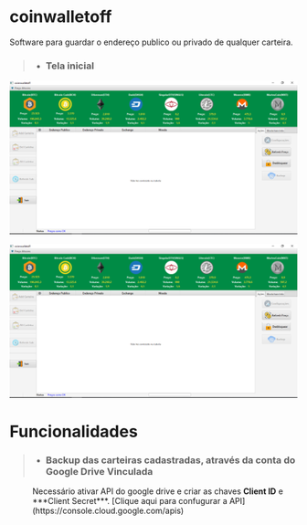 # coinwalletoff
Software para guardar o endereço publico ou privado de qualquer carteira.

> * ### Tela inicial
 

![alt text][logo]

   [logo]: https://github.com/cassiolorenzett/coinwalletoff/blob/master/screenshots/walletimg1.png 


![alt text][logo]

   [logo]: https://github.com/cassiolorenzett/coinwalletoff/blob/master/screenshots/walletimg2.png



# Funcionalidades   

> * ### Backup das carteiras cadastradas, através da conta do Google Drive Vinculada

<dl>
 
  <dd>
 Necessário ativar API do google drive e criar as chaves <b>Client ID</b> e ***Client Secret***.
   [Clique aqui para confugurar a API](https://console.cloud.google.com/apis)

  </dd>

  
</dl>
  


